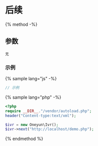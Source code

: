 # 后续


{% method -%}

## 参数
    无


### 示例

{% sample lang="js" -%}
```js
// 示例
```

{% sample lang="php" -%}
```php
<?php
require __DIR__."/vendor/autoload.php";
header("Content-type:text/xml");

$ivr = new Oneyun\Ivr();
$ivr->next("http://localhost/demo.php");

```
{% endmethod %}
